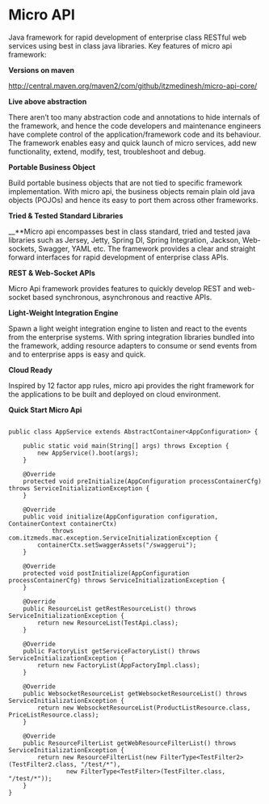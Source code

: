 # Micro API

Java framework for rapid development of enterprise class RESTful web services using best in class java libraries. Key features of micro api framework:

__**Versions on maven**__

http://central.maven.org/maven2/com/github/itzmedinesh/micro-api-core/

__**Live above abstraction**__

There aren’t too many abstraction code and annotations to hide internals of the framework, and hence the code developers and maintenance engineers have complete control of the application/framework code and its  behaviour.  The framework enables easy and quick launch of micro services, add new functionality, extend, modify, test, troubleshoot and debug.

__**Portable Business Object**__

Build portable business objects that are not tied to specific framework implementation. With micro api, the business objects remain plain old java objects (POJOs) and hence its easy to port them across other frameworks.


__**Tried & Tested Standard Libraries**__

__**Micro api encompasses best in class standard, tried and tested java libraries such as Jersey, Jetty,  Spring DI, Spring Integration, Jackson, Web-sockets, Swagger, YAML etc. The framework provides a clear and straight forward interfaces for rapid development of enterprise class APIs. 


__**REST & Web-Socket APIs**__

Micro Api framework provides features to quickly develop REST and web-socket based synchronous, asynchronous and reactive APIs. 


__**Light-Weight Integration Engine**__

Spawn a light weight integration engine to listen and react to the events from the enterprise systems. With spring integration libraries bundled into the framework, adding resource adapters to consume or send events from and to enterprise apps is easy and quick.


__**Cloud Ready**__

Inspired by 12 factor app rules, micro api provides the right framework for the applications to be built and deployed on cloud environment.


__**Quick Start Micro Api**__

```

public class AppService extends AbstractContainer<AppConfiguration> {

	public static void main(String[] args) throws Exception {
		new AppService().boot(args);
	}
	
	@Override
	protected void preInitialize(AppConfiguration processContainerCfg) throws ServiceInitializationException {
	}

	@Override
	public void initialize(AppConfiguration configuration, ContainerContext containerCtx)
			throws com.itzmeds.mac.exception.ServiceInitializationException {
		containerCtx.setSwaggerAssets("/swaggerui");
	}
	
	@Override
	protected void postInitialize(AppConfiguration processContainerCfg) throws ServiceInitializationException {
	}

	@Override
	public ResourceList getRestResourceList() throws ServiceInitializationException {
		return new ResourceList(TestApi.class);
	}

	@Override
	public FactoryList getServiceFactoryList() throws ServiceInitializationException {
		return new FactoryList(AppFactoryImpl.class);
	}

	@Override
	public WebsocketResourceList getWebsocketResourceList() throws ServiceInitializationException {
		return new WebsocketResourceList(ProductListResource.class, PriceListResource.class);
	}

	@Override
	public ResourceFilterList getWebResourceFilterList() throws ServiceInitializationException {
		return new ResourceFilterList(new FilterType<TestFilter2>(TestFilter2.class, "/test/*"),
				new FilterType<TestFilter>(TestFilter.class, "/test/*"));
	}
}

```
